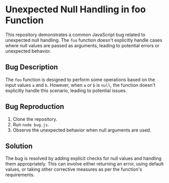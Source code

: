 # Unexpected Null Handling in foo Function

This repository demonstrates a common JavaScript bug related to unexpected null handling. The `foo` function doesn't explicitly handle cases where null values are passed as arguments, leading to potential errors or unexpected behavior.

## Bug Description

The `foo` function is designed to perform some operations based on the input values `a` and `b`.  However, when `a` or `b` is `null`, the function doesn't explicitly handle this scenario, leading to potential issues.

## Bug Reproduction

1. Clone the repository.
2. Run `node bug.js`.
3. Observe the unexpected behavior when null arguments are used.

## Solution

The bug is resolved by adding explicit checks for null values and handling them appropriately. This can involve either returning an error, using default values, or taking other corrective measures as per the function's requirements.

